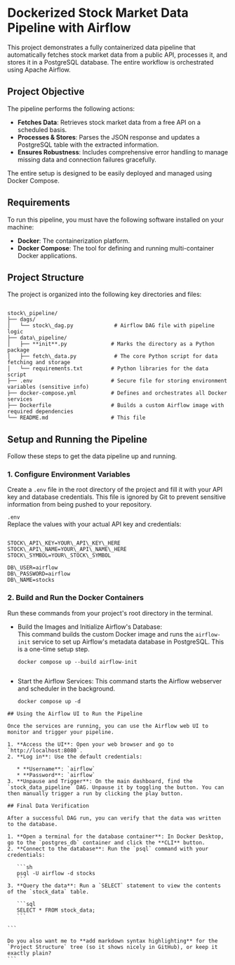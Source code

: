 
# Dockerized Stock Market Data Pipeline with Airflow

This project demonstrates a fully containerized data pipeline that automatically fetches stock market data from a public API, processes it, and stores it in a PostgreSQL database. The entire workflow is orchestrated using Apache Airflow.

## Project Objective

The pipeline performs the following actions:
- **Fetches Data**: Retrieves stock market data from a free API on a scheduled basis.
- **Processes & Stores**: Parses the JSON response and updates a PostgreSQL table with the extracted information.
- **Ensures Robustness**: Includes comprehensive error handling to manage missing data and connection failures gracefully.

The entire setup is designed to be easily deployed and managed using Docker Compose.

## Requirements

To run this pipeline, you must have the following software installed on your machine:

- **Docker**: The containerization platform.
- **Docker Compose**: The tool for defining and running multi-container Docker applications.

## Project Structure

The project is organized into the following key directories and files:

```

stock\_pipeline/
├── dags/
│   └── stock\_dag.py             # Airflow DAG file with pipeline logic
├── data\_pipeline/
│   ├── **init**.py              # Marks the directory as a Python package
│   ├── fetch\_data.py            # The core Python script for data fetching and storage
│   └── requirements.txt         # Python libraries for the data script
├── .env                         # Secure file for storing environment variables (sensitive info)
├── docker-compose.yml           # Defines and orchestrates all Docker services
├── Dockerfile                   # Builds a custom Airflow image with required dependencies
└── README.md                    # This file

```

## Setup and Running the Pipeline

Follow these steps to get the data pipeline up and running.

### 1. Configure Environment Variables

Create a `.env` file in the root directory of the project and fill it with your API key and database credentials. This file is ignored by Git to prevent sensitive information from being pushed to your repository.

`.env`  
Replace the values with your actual API key and credentials:

```

STOCK\_API\_KEY=YOUR\_API\_KEY\_HERE
STOCK\_API\_NAME=YOUR\_API\_NAME\_HERE
STOCK\_SYMBOL=YOUR\_STOCK\_SYMBOL

DB\_USER=airflow
DB\_PASSWORD=airflow
DB\_NAME=stocks

````

### 2. Build and Run the Docker Containers

Run these commands from your project's root directory in the terminal.

- Build the Images and Initialize Airflow's Database:  
  This command builds the custom Docker image and runs the `airflow-init` service to set up Airflow's metadata database in PostgreSQL. This is a one-time setup step.
  ```
  docker compose up --build airflow-init
```
```
- Start the Airflow Services:
  This command starts the Airflow webserver and scheduler in the background.
  ```
  docker compose up -d
````
## Using the Airflow UI to Run the Pipeline

Once the services are running, you can use the Airflow web UI to monitor and trigger your pipeline.

1. **Access the UI**: Open your web browser and go to `http://localhost:8080`.
2. **Log in**: Use the default credentials:

   * **Username**: `airflow`
   * **Password**: `airflow`
3. **Unpause and Trigger**: On the main dashboard, find the `stock_data_pipeline` DAG. Unpause it by toggling the button. You can then manually trigger a run by clicking the play button.

## Final Data Verification

After a successful DAG run, you can verify that the data was written to the database.

1. **Open a terminal for the database container**: In Docker Desktop, go to the `postgres_db` container and click the **CLI** button.
2. **Connect to the database**: Run the `psql` command with your credentials:

   ```sh
   psql -U airflow -d stocks
   ```
3. **Query the data**: Run a `SELECT` statement to view the contents of the `stock_data` table.

   ```sql
   SELECT * FROM stock_data;
   ```

```

Do you also want me to **add markdown syntax highlighting** for the `Project Structure` tree (so it shows nicely in GitHub), or keep it exactly plain?
```






